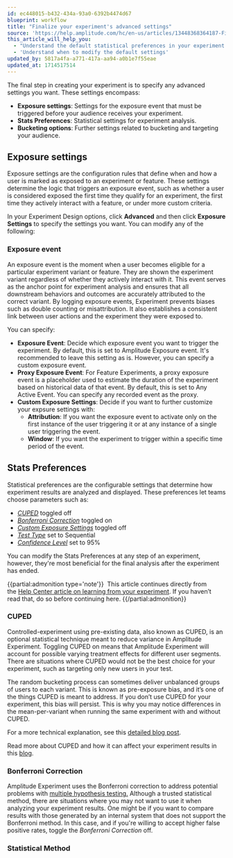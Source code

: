 ```yaml
---
id: ec448015-b432-434a-93a0-6392b4474d67
blueprint: workflow
title: "Finalize your experiment's advanced settings"
source: 'https://help.amplitude.com/hc/en-us/articles/13448368364187-Finalize-your-experiment-s-statistical-preferences'
this_article_will_help_you:
  - "Understand the default statistical preferences in your experiment's results"
  - 'Understand when to modify the default settings'
updated_by: 5817a4fa-a771-417a-aa94-a0b1e7f55eae
updated_at: 1714517514
---
```

The final step in creating your experiment is to specify any advanced settings you want. These settings encompass:

* **Exposure settings**: Settings for the exposure event that must be triggered before your audience receives your experiment. 
* **Stats Preferences**: Statistical settings for experiment analysis.
* **Bucketing options**: Further settings related to bucketing and targeting your audience.

## Exposure settings

Exposure settings are the configuration rules that define when and how a user is marked as exposed to an experiment or feature. These settings determine the logic that triggers an exposure event, such as whether a user is considered exposed the first time they qualify for an experiment, the first time they actively interact with a feature, or under more custom criteria.

In your Experiment Design options, click **Advanced** and then click **Exposure Settings** to specify the settings you want. You can modify any of the following: 

### Exposure event

An exposure event is the moment when a user becomes eligible for a particular experiment variant or feature. They are shown the experiment variant regardless of whether they actively interact with it. This event serves as the anchor point for experiment analysis and ensures that all downstream behaviors and outcomes are accurately attributed to the correct variant. By logging exposure events, Experiment prevents biases such as double counting or misattribution. It also establishes a consistent link between user actions and the experiment they were exposed to.

You can specify:

* **Exposure Event**: Decide which exposure event you want to trigger the experiment. By default, this is set to Amplitude Exposure event. It's recommended to leave this setting as is. However, you can specify a custom exposure event. 
* **Proxy Exposure Event**: For Feature Experiments, a proxy exposure event is a placeholder used to estimate the duration of the experiment based on historical data of that event. By default, this is set to Any Active Event. You can specify any recorded event as the proxy.
* **Custom Exposure Settings**: Decide if you want to further customize your expsure settings with:
  * **Attribution**: If you want the exposure event to activate only on the first instance of the user triggering it or at any instance of a single user triggering the event. 
  * **Window**: If you want the experiment to trigger within a specific time period of the event.

## Stats Preferences

Statistical preferences are the configurable settings that determine how experiment results are analyzed and displayed. These preferences let teams choose parameters such as:

* [*CUPED*](#cuped) toggled off
* [*Bonferroni Correction*](#bonferroni-correction) toggled on
* [*Custom Exposure Settings*](#custom-exposure-settings) toggled off
* [*Test Type*](#test-type) set to Sequential
* [*Confidence Level*](#confidence-level) set to 95%

You can modify the Stats Preferences at any step of an experiment, however, they're most beneficial for the final analysis after the experiment has ended.

{{partial:admonition type='note'}}
 This article continues directly from the [Help Center article on learning from your experiment](/docs/feature-experiment/workflow/experiment-learnings). If you haven’t read that, do so before continuing here.
{{/partial:admonition}}

### CUPED

Controlled-experiment using pre-existing data, also known as CUPED, is an optional statistical technique meant to reduce variance in Amplitude Experiment. Toggling CUPED on means that Amplitude Experiment will account for possible varying treatment effects for different user segments. There are situations where CUPED would not be the best choice for your experiment, such as targeting only new users in your test.

The random bucketing process can sometimes deliver unbalanced groups of users to each variant. This is known as pre-exposure bias, and it’s one of the things CUPED is meant to address. If you don’t use CUPED for your experiment, this bias will persist. This is why you may notice differences in the mean-per-variant when running the same experiment with and without CUPED. 

For a more technical explanation, see this [detailed blog post](https://bytepawn.com/reducing-variance-in-ab-testing-with-cuped.html).

Read more about CUPED and how it can affect your experiment results in this [blog](https://amplitude.com/blog/amplitude-experiment-cuped). 

### Bonferroni Correction

Amplitude Experiment uses the Bonferroni correction to address potential problems with [multiple hypothesis testing.](/docs/feature-experiment/advanced-techniques/multiple-hypothesis-testing) Although a trusted statistical method, there are situations where you may not want to use it when analyzing your experiment results. One might be if you want to compare results with those generated by an internal system that does not support the Bonferroni method. In this case, and if you're willing to accept higher false positive rates, toggle the *Bonferroni Correction* off.

### Statistical Method
